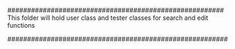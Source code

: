 #######################################################
This folder will hold user class and tester classes for search and edit functions

########################################################
